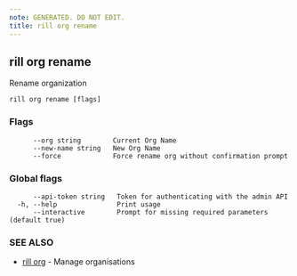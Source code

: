 ```yaml
---
note: GENERATED. DO NOT EDIT.
title: rill org rename
---
```

## rill org rename

Rename organization

```
rill org rename [flags]
```

### Flags

```
      --org string        Current Org Name
      --new-name string   New Org Name
      --force             Force rename org without confirmation prompt
```

### Global flags

```
      --api-token string   Token for authenticating with the admin API
  -h, --help               Print usage
      --interactive        Prompt for missing required parameters (default true)
```

### SEE ALSO

* [rill org](org.md)	 - Manage organisations

